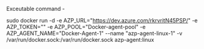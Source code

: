 Exceutable command - 

sudo docker run -d -e AZP_URL="https://dev.azure.com/rkrvritN45PSP/" -e AZP_TOKEN="" -e AZP_POOL="Docker-agent-pool" -e AZP_AGENT_NAME="Docker-Agent-1" --name "azp-agent-linux-1" -v /var/run/docker.sock:/var/run/docker.sock azp-agent:linux
